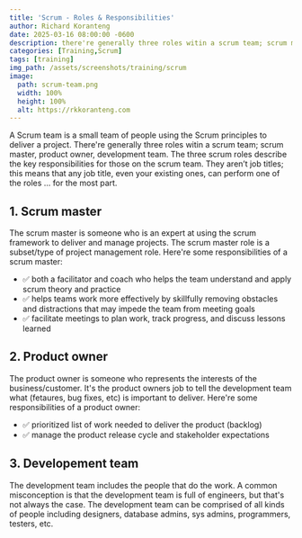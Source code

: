 ```yaml
---
title: 'Scrum - Roles & Responsibilities'
author: Richard Koranteng
date: 2025-03-16 08:00:00 -0600
description: there're generally three roles witin a scrum team; scrum master, product owner, development team
categories: [Training,Scrum]
tags: [training]
img_path: /assets/screenshots/training/scrum
image:
  path: scrum-team.png
  width: 100%
  height: 100%
  alt: https://rkkoranteng.com
---
```


A Scrum team is a small team of people using the Scrum principles to deliver a project. There're generally three roles witin a scrum team; scrum master, product owner, development team. The three scrum roles describe the key responsibilities for those on the scrum team. They aren’t job titles; this means that any job title, even your existing ones, can perform one of the roles ... for the most part.

## 1. Scrum master
The scrum master is someone who is an expert at using the scrum framework to deliver and manage projects. The scrum master role is a subset/type of project management role. Here're some responsibilities of a scrum master:

- ✅ both a facilitator and coach who helps the team understand and apply scrum theory and practice
- ✅ helps teams work more effectively by skillfully removing obstacles and distractions that may impede the team from meeting goals
- ✅ facilitate meetings to plan work, track progress, and discuss lessons learned

## 2. Product owner
The product owner is someone who represents the interests of the business/customer. It's the product owners job to tell the development team what (fetaures, bug fixes, etc) is important to deliver. Here're some responsibilities of a product owner:

- ✅ prioritized list of work needed to deliver the product (backlog)
- ✅ manage the product release cycle and stakeholder expectations

## 3. Developement team
The development team includes the people that do the work. A common misconception is that the development team is full of engineers, but that's not always the case. The development team can be comprised of all kinds of people including designers, database admins, sys admins, programmers, testers, etc.


